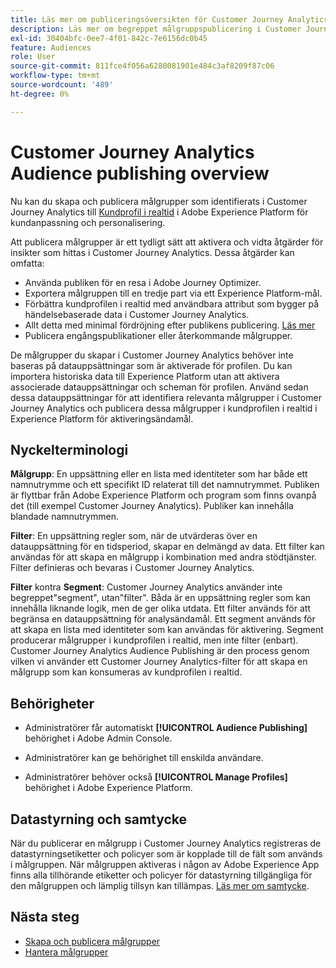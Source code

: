 ```yaml
---
title: Läs mer om publiceringsöversikten för Customer Journey Analytics Publikationer
description: Läs mer om begreppet målgruppspublicering i Customer Journey Analytics
exl-id: 30404bfc-0ee7-4f01-842c-7e6156dc0b45
feature: Audiences
role: User
source-git-commit: 811fce4f056a6280081901e484c3af8209f87c06
workflow-type: tm+mt
source-wordcount: '489'
ht-degree: 0%

---
```


# Customer Journey Analytics Audience publishing overview

Nu kan du skapa och publicera målgrupper som identifierats i Customer Journey Analytics till [Kundprofil i realtid](https://experienceleague.adobe.com/docs/experience-platform/profile/home.html?lang=en) i Adobe Experience Platform för kundanpassning och personalisering.

Att publicera målgrupper är ett tydligt sätt att aktivera och vidta åtgärder för insikter som hittas i Customer Journey Analytics. Dessa åtgärder kan omfatta:

* Använda publiken för en resa i Adobe Journey Optimizer.
* Exportera målgruppen till en tredje part via ett Experience Platform-mål.
* Förbättra kundprofilen i realtid med användbara attribut som bygger på händelsebaserade data i Customer Journey Analytics.
* Allt detta med minimal fördröjning efter publikens publicering. [Läs mer](https://experienceleague.adobe.com/docs/analytics-platform/using/cja-components/audiences/publish.html?lang=en#latency)
* Publicera engångspublikationer eller återkommande målgrupper.

De målgrupper du skapar i Customer Journey Analytics behöver inte baseras på datauppsättningar som är aktiverade för profilen. Du kan importera historiska data till Experience Platform utan att aktivera associerade datauppsättningar och scheman för profilen. Använd sedan dessa datauppsättningar för att identifiera relevanta målgrupper i Customer Journey Analytics och publicera dessa målgrupper i kundprofilen i realtid i Experience Platform för aktiveringsändamål.

## Nyckelterminologi

**Målgrupp**: En uppsättning eller en lista med identiteter som har både ett namnutrymme och ett specifikt ID relaterat till det namnutrymmet. Publiken är flyttbar från Adobe Experience Platform och program som finns ovanpå det (till exempel Customer Journey Analytics). Publiker kan innehålla blandade namnutrymmen.

**Filter**: En uppsättning regler som, när de utvärderas över en datauppsättning för en tidsperiod, skapar en delmängd av data. Ett filter kan användas för att skapa en målgrupp i kombination med andra stödtjänster. Filter definieras och bevaras i Customer Journey Analytics.

**Filter** kontra **Segment**: Customer Journey Analytics använder inte begreppet&quot;segment&quot;, utan&quot;filter&quot;. Båda är en uppsättning regler som kan innehålla liknande logik, men de ger olika utdata. Ett filter används för att begränsa en datauppsättning för analysändamål. Ett segment används för att skapa en lista med identiteter som kan användas för aktivering. Segment producerar målgrupper i kundprofilen i realtid, men inte filter (enbart). Customer Journey Analytics Audience Publishing är den process genom vilken vi använder ett Customer Journey Analytics-filter för att skapa en målgrupp som kan konsumeras av kundprofilen i realtid.

## Behörigheter

* Administratörer får automatiskt **[!UICONTROL Audience Publishing]** behörighet i Adobe Admin Console.

* Administratörer kan ge behörighet till enskilda användare.

* Administratörer behöver också **[!UICONTROL Manage Profiles]** behörighet i Adobe Experience Platform.

## Datastyrning och samtycke

När du publicerar en målgrupp i Customer Journey Analytics registreras de datastyrningsetiketter och policyer som är kopplade till de fält som används i målgruppen.  När målgruppen aktiveras i någon av Adobe Experience App finns alla tillhörande etiketter och policyer för datastyrning tillgängliga för den målgruppen och lämplig tillsyn kan tillämpas. [Läs mer om samtycke](https://experienceleague.adobe.com/docs/experience-platform/data-governance/policies/user-guide.html?lang=en#consent-policy).

## Nästa steg

* [Skapa och publicera målgrupper](/help/components/audiences/publish.md)
* [Hantera målgrupper](/help/components/audiences/manage.md)
